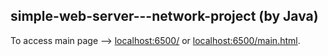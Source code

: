 ## simple-web-server---network-project (by Java)

To access main page --> [localhost:6500/](http://localhost:6500/main.html) or [localhost:6500/main.html](localhost:6500/main.html).

